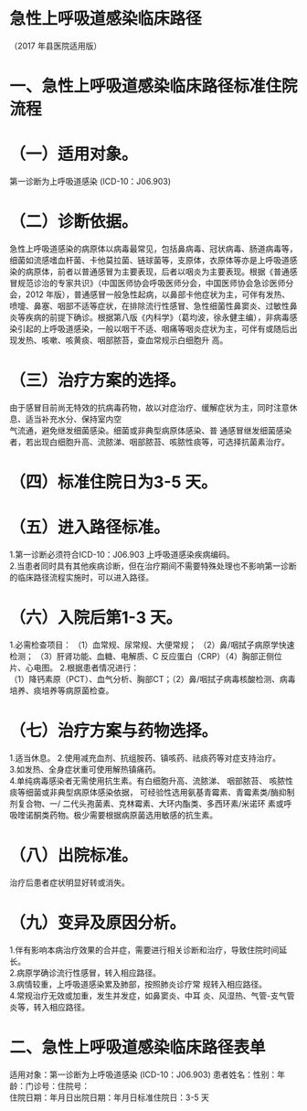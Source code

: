 # 急性上呼吸道感染临床路径  
（2017 年县医院适用版）  
# 一、急性上呼吸道感染临床路径标准住院流程  
# （一）适用对象。  
第一诊断为上呼吸道感染 (ICD-10：J06.903)  
# （二）诊断依据。  
急性上呼吸道感染的病原体以病毒最常见，包括鼻病毒、冠状病毒、肠道病毒等，细菌如流感嗜血杆菌、卡他莫拉菌、链球菌等，支原体，衣原体等亦是上呼吸道感染的病原体，前者以普通感冒为主要表现，后者以咽炎为主要表现。根据《普通感冒规范诊治的专家共识》（中国医师协会呼吸医师分会，中国医师协会急诊医师分会，2012 年版），普通感冒一般急性起病，以鼻部卡他症状为主，可伴有发热、喷嚏、鼻塞、咽部不适等症状，在排除流行性感冒、急性细菌性鼻窦炎、过敏性鼻炎等疾病的前提下确诊。根据第八版《内科学》（葛均波，徐永健主编），非病毒感染引起的上呼吸道感染，一般以咽干不适、咽痛等咽炎症状为主，可伴有或随后出现发热、咳嗽、咳黄痰、咽部脓苔，查血常规示白细胞升 高。  
# （三）治疗方案的选择。  
由于感冒目前尚无特效的抗病毒药物，故以对症治疗、缓解症状为主，同时注意休息、适当补充水分、保持室内空  
气流通，避免继发细菌感染。细菌或非典型病原体感染、普 通感冒继发细菌感染者，若出现白细胞升高、流脓涕、咽部脓苔、咳脓性痰等，可选择抗菌素治疗。  
# （四）标准住院日为3-5 天。  
# （五）进入路径标准。  
1.第一诊断必须符合ICD-10：J06.903 上呼吸道感染疾病编码。  
2.当患者同时具有其他疾病诊断，但在治疗期间不需要特殊处理也不影响第一诊断的临床路径流程实施时，可以进入路径。  
# （六）入院后第1-3 天。  
1.必需检查项目： （1）血常规、尿常规、大便常规； （2）鼻/咽拭子病原学快速检测； （3）肝肾功能、血糖、电解质、C 反应蛋白（CRP）（4）胸部正侧位片、心电图。 2.根据患者情况进行：  
（1）降钙素原（PCT）、血气分析、胸部CT；（2）鼻/咽拭子病毒核酸检测、病毒培养、痰培养等病原菌检查。  
# （七）治疗方案与药物选择。  
1.适当休息。 2.使用减充血剂、抗组胺药、镇咳药、祛痰药等对症支持治疗。  
3.如发热、全身症状重可使用解热镇痛药。  
4.单纯病毒感染者无需使用抗生素。有白细胞升高、流脓涕、 咽部脓苔、 咳脓性痰等细菌或非典型病原体感染依据， 可经验性选用氨基青霉素、青霉素类/酶抑制剂复合物、一/ 二代头孢菌素、克林霉素、大环内酯类、多西环素/米诺环 素或呼吸喹诺酮类药物。极少需要根据病原菌选用敏感的抗生素。  
# （八）出院标准。  
治疗后患者症状明显好转或消失。  
# （九）变异及原因分析。  
1.伴有影响本病治疗效果的合并症，需要进行相关诊断和治疗，导致住院时间延长。  
2.病原学确诊流行性感冒，转入相应路径。  
3.病情较重，上呼吸道感染累及肺部，按照肺炎诊疗常 规转入相应路径。  
4.常规治疗无效或加重，发生并发症，如鼻窦炎、中耳 炎、风湿热、气管-支气管炎等，转入相应路径。  
# 二、急性上呼吸道感染临床路径表单  
适用对象：第一诊断为上呼吸道感染 (ICD-10：J06.903) 患者姓名：性别：年龄：门诊号：住院号：  
住院日期：年月日出院日期：年月日标准住院日：3-5 天  
